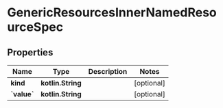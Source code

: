 
# GenericResourcesInnerNamedResourceSpec

## Properties
Name | Type | Description | Notes
------------ | ------------- | ------------- | -------------
**kind** | **kotlin.String** |  |  [optional]
**&#x60;value&#x60;** | **kotlin.String** |  |  [optional]



